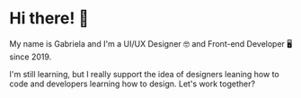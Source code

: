 # Hi there! 👋

<!--
**gabilg/gabilg** is a ✨ _special_ ✨ repository because its `README.md` (this file) appears on your GitHub profile.

Here are some ideas to get you started:

- 🔭 I’m currently working on ...
- 🌱 I’m currently learning ...
- 👯 I’m looking to collaborate on ...
- 🤔 I’m looking for help with ...
- 💬 Ask me about ...
- 📫 How to reach me: ...
- 😄 Pronouns: ...
- ⚡ Fun fact: ...

-->



My name is Gabriela and I'm a UI/UX Designer 🤓 and Front-end Developer 🖥️ since 2019.

I'm still learning, but I really support the idea of designers leaning how to code and developers learning how to design. Let's work together?


